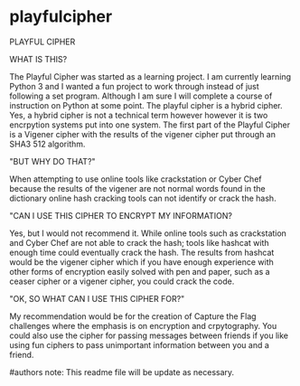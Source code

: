 # playfulcipher

PLAYFUL CIPHER

WHAT IS THIS?

The Playful Cipher was started as a learning project. I am currently learning Python 3 and I wanted a fun project to work through instead of just following a set program. Although I am sure I will complete a course of instruction on Python at some point. The playful cipher is a hybrid cipher. Yes, a hybrid cipher is not a technical term however however it is two encrpytion systems put into one system. The first part of the Playful Cipher is a Vigener cipher with the results of the vigener cipher put through an SHA3 512 algorithm. 

"BUT WHY DO THAT?"

When attempting to use online tools like crackstation or Cyber Chef because the results of the vigener are not normal words found in the dictionary online hash cracking tools can not identify or crack the hash. 

"CAN I USE THIS CIPHER TO ENCRYPT MY INFORMATION?

Yes, but I would not recommend it. While online tools such as crackstation and Cyber Chef are not able to crack the hash; tools like hashcat with enough time could eventually crack the hash. The results from hashcat would be the vigener cipher which if you have enough experience with other forms of encryption easily solved with pen and paper, such as a ceaser cipher or a vigener cipher, you could crack the code. 

"OK, SO WHAT CAN I USE THIS CIPHER FOR?"

My recommendation would be for the creation of Capture the Flag challenges where the emphasis is on encryption and crpytography. You could also use the cipher for passing messages between friends if you like using fun ciphers to pass unimportant information between you and a friend. 

#authors note: This readme file will be update as necessary.  
